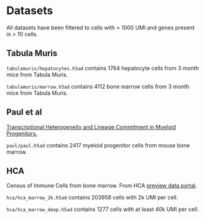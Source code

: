 # Datasets

All datasets have been filtered to cells with > 1000 UMI and genes present in > 10 cells.

## Tabula Muris

`tabulamuris/hepatocytes.h5ad` contains 1764 hepatocyte cells from 3 month mice from Tabula Muris.

`tabulamuris/marrow.h5ad` contains 4112 bone marrow cells from 3 month mice from Tabula Muris.

## Paul et al

[Transcriptional Heterogeneity and Lineage Commitment in Myeloid Progenitors.
](https://www.ncbi.nlm.nih.gov/pubmed/26627738)

`paul/paul.h5ad` contains 2417 myeloid progenitor cells from mouse bone marrow.

## HCA

Census of Immune Cells from bone marrow. From HCA 
[preview data portal](https://preview.data.humancellatlas.org/).

`hca/hca_marrow_2k.h5ad` contains 203958 cells with 2k UMI per cell.

`hca/hca_marrow_deep.h5ad` contains 1277 cells with at least 40k UMI per cell.
